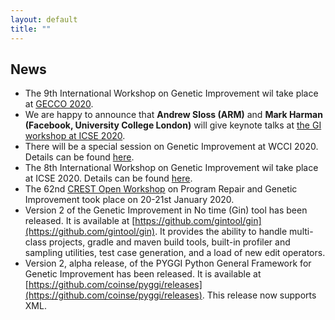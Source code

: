 ```yaml
---
layout: default
title: "" 
---
```


## **News**
* The 9th International Workshop on Genetic Improvement wil take place at [GECCO 2020](https://gecco-2020.sigevo.org/index.html/Workshops#id_The%20Ninth%20Genetic%20Improvement%20Workshop%20(2020)).
* We are happy to announce that **Andrew Sloss (ARM)** and **Mark Harman (Facebook, University College London)** will give keynote talks at [the GI workshop at ICSE 2020](./gi2020icse.html).
* There will be a special session on Genetic Improvement at WCCI 2020. Details can be found [here](./wcci2020ss.html).
* The 8th International Workshop on Genetic Improvement wil take place at ICSE 2020. Details can be found [here](./gi2020icse.html).
* The 62nd [CREST Open Workshop](http://crest.cs.ucl.ac.uk/cow/62/) on Program Repair and Genetic Improvement took place on 20-21st January 2020.
* Version 2 of the Genetic Improvement in No time (Gin) tool has been released. It is available at [https://github.com/gintool/gin](https://github.com/gintool/gin). It provides the ability to handle multi-class projects, gradle and maven build tools, built-in profiler and sampling utilities, test case generation, and a load of new edit operators.
* Version 2, alpha release, of the PYGGI Python General Framework for Genetic Improvement has been released. It is available at [https://github.com/coinse/pyggi/releases](https://github.com/coinse/pyggi/releases). This release now supports XML.
